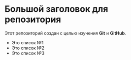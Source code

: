 # Большой заголовок для репозитория
Этот репозиторий создан с целью изучения **Git** и **GitHub**.

- Это список №1
- Это список №2
- Это список №3